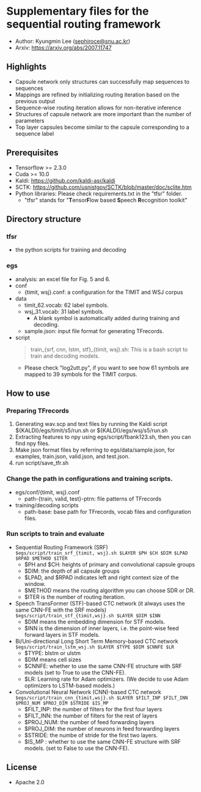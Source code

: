 # Supplementary files for the sequential routing framework
  - Author: Kyungmin Lee (sephiroce@snu.ac.kr)
  - Arxiv: https://arxiv.org/abs/2007.11747

## Highlights
  - Capsule network only structures can successfully map sequences to sequences
  - Mappings are refined by initializing routing iteration based on the previous output
  - Sequence-wise routing iteration allows for non-iterative inference
  - Structures of capsule network are more important than the number of parameters
  - Top layer capsules become similar to the capsule corresponding to a sequence label

## Prerequisites
  - Tensorflow >= 2.3.0
  - Cuda >= 10.0
  - Kaldi: https://github.com/kaldi-asr/kaldi
  - SCTK: https://github.com/usnistgov/SCTK/blob/master/doc/sclite.htm
  - Python libraries: Please check requirements.txt in the "tfsr" folder.
    - "tfsr" stands for "**T**ensor**F**low based **S**peech **R**ecognition toolkit"

## Directory structure
### tfsr
  - the python scripts for training and decoding
### egs
  - analysis: an excel file for Fig. 5 and 6.
  - conf
    - {timit, wsj}.conf: a configuration for the TIMIT and WSJ corpus  
  - data
    - timit_62.vocab: 62 label symbols.  
    - wsj_31.vocab: 31 label symbols.    
      * A blank symbol is automatically added during training and decoding.
    - sample.json: input file format for generating TFrecords.  
  - script
    > train_{srf, cnn, lstm, stf}_{timit, wsj}.sh: This is a bash script to train and decoding models.  
      * Please check "log2utt.py", if you want to see how 61 symbols are mapped to 39 symbols for the TIMIT corpus.  

## How to use
### Preparing TFrecords
  1) Generating wav.scp and text files by running the Kaldi script ${KALDI}/egs/timit/s5/run.sh or ${KALDI}/egs/wsj/s5/run.sh   
  2) Extracting features to npy using egs/script/fbank123.sh, then you can find npy files.  
  3) Make json format files by referring to egs/data/sample.json, for examples, train.json, valid.json, and test.json.  
  4) run script/save_tfr.sh  

### Change the path in configurations and training scripts.
  - egs/conf/{timit, wsj}.conf
    - path-{train, valid, test}-ptrn: file patterns of TFrecords
  - training/decoding scripts
    - path-base: base path for TFrecords, vocab files and configuration files.   

### Run scripts to train and evaluate
  - Sequential Routing Framework (SRF)  
    ```$egs/script/train_srf_{timit, wsj}.sh $LAYER $PH $CH $DIM $LPAD $RPAD $METHOD $ITER```
    * $PH and $CH: heights of primary and convolutional capsule groups
    * $DIM: the depth of all capsule groups    
    * $LPAD, and $RPAD indicates left and right context size of the window.  
    * $METHOD means the routing algorithm you can choose SDR or DR.  
    * $ITER is the number of routing iteration.  
  - Speech TransFormer (STF)-based CTC network (it always uses the same CNN-FE with the SRF models)
    ```$egs/script/train_stf_{timit,wsj}.sh $LAYER $DIM $INN```  
    * $DIM means the embedding dimension for STF models.  
    * $INN is the dimension of inner layers, i.e. the point-wise feed forward layers in STF models.
  - Bi/Uni-directional Long Short Term Memory-based CTC network  
    ```$egs/script/train_lstm_wsj.sh $LAYER $TYPE $DIM $CNNFE $LR```
    * $TYPE: blstm or ulstm
    * $DIM means cell sizes
    * $CNNFE: whether to use the same CNN-FE structure with SRF models (set to True to use the CNN-FE).
    * $LR: Learning rate for Adam optimizers. (We decide to use Adam optimizers to LSTM-based models.)
  - Convolutional Neural Network (CNN)-based CTC network  
    ```$egs/script/train_cnn_{timit,wsj}.sh $LAYER $FILT_INP $FILT_INN $PROJ_NUM $PROJ_DIM $STRIDE $IS_MP```
    * $FILT_INP: the number of filters for the first four layers
    * $FILT_INN: the number of filters for the rest of layers  
    * $PROJ_NUM: the number of feed forwarding layers
    * $PROJ_DIM: the number of neurons in feed forwarding layers   
	* $STRIDE: the numbe of stride for the first two layers.
    * $IS_MP : whether to use the same CNN-FE structure with SRF models. (set to False to use the CNN-FE).

## License
  - Apache 2.0
